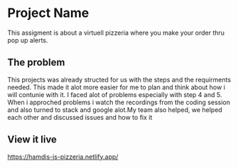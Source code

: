 # Project Name

This assigment is about a virtuell pizzeria where you make your order thru pop up alerts.

## The problem

This projects was already structed for us with the steps and the requirments needed. This made it alot more easier for me to plan and think about how i will contunie with it. I faced alot of problems especially with step 4 and 5. When i approched problems i watch the recordings from the coding session and also turned to stack and google alot.My team also helped, we helped each other and discussed issues and how to fix it 

## View it live

https://hamdis-js-pizzeria.netlify.app/ 
